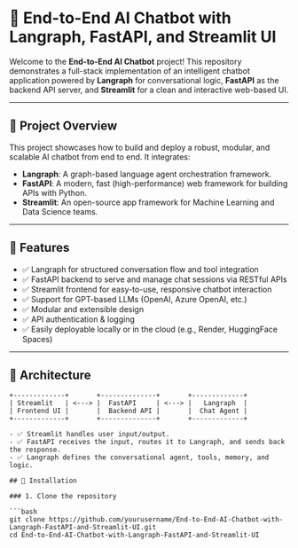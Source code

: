 # 🤖 End-to-End AI Chatbot with Langraph, FastAPI, and Streamlit UI

Welcome to the **End-to-End AI Chatbot** project! This repository demonstrates a full-stack implementation of an intelligent chatbot application powered by **Langraph** for conversational logic, **FastAPI** as the backend API server, and **Streamlit** for a clean and interactive web-based UI.

---

## 🌟 Project Overview

This project showcases how to build and deploy a robust, modular, and scalable AI chatbot from end to end. It integrates:

- **Langraph**: A graph-based language agent orchestration framework.
- **FastAPI**: A modern, fast (high-performance) web framework for building APIs with Python.
- **Streamlit**: An open-source app framework for Machine Learning and Data Science teams.

---

## 🎯 Features

- ✅ Langraph for structured conversation flow and tool integration
- ✅ FastAPI backend to serve and manage chat sessions via RESTful APIs
- ✅ Streamlit frontend for easy-to-use, responsive chatbot interaction
- ✅ Support for GPT-based LLMs (OpenAI, Azure OpenAI, etc.)
- ✅ Modular and extensible design
- ✅ API authentication & logging
- ✅ Easily deployable locally or in the cloud (e.g., Render, HuggingFace Spaces)

---

## 🧠 Architecture

```text
+-------------+       +--------------+       +-------------+
| Streamlit   | <---> |  FastAPI     | <---> |   Langraph  |
| Frontend UI |       |  Backend API |       |  Chat Agent |
+-------------+       +--------------+       +-------------+

- ✅ Streamlit handles user input/output.
- ✅ FastAPI receives the input, routes it to Langraph, and sends back the response.
- ✅ Langraph defines the conversational agent, tools, memory, and logic.

## 🔧 Installation

### 1. Clone the repository

```bash
git clone https://github.com/yourusername/End-to-End-AI-Chatbot-with-Langraph-FastAPI-and-Streamlit-UI.git
cd End-to-End-AI-Chatbot-with-Langraph-FastAPI-and-Streamlit-UI

